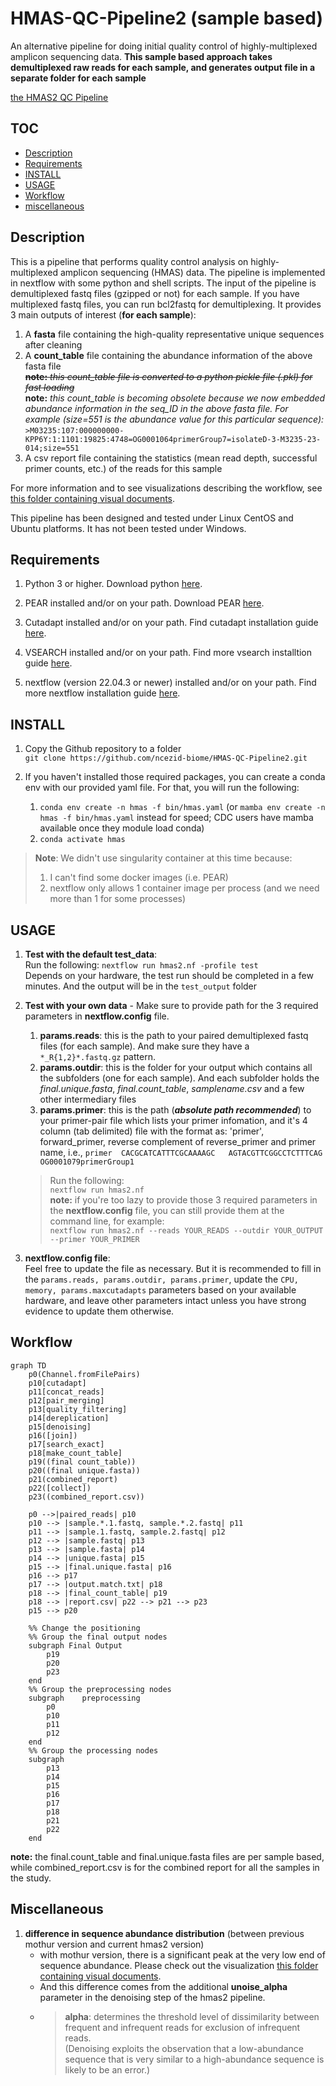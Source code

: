 # HMAS-QC-Pipeline2 (sample based)

An alternative pipeline for doing initial quality control of highly-multiplexed amplicon sequencing data. **This sample based approach takes demultiplexed raw reads for each sample, and generates output file in a separate folder for each sample**

 [the HMAS2 QC Pipeline](https://github.com/ncezid-biome/HMAS-QC-Pipeline2/tree/main)

## TOC
* [Description](#description)
* [Requirements](#requirements)
* [INSTALL](#install)
* [USAGE](#usage)
* [Workflow](#workflow)  
* [miscellaneous](#miscellaneous)  

## Description

This is a pipeline that performs quality control analysis on highly-multiplexed amplicon sequencing (HMAS) data.
The pipeline is implemented in nextflow with some python and shell scripts. The input of the pipeline is demultiplexed fastq files (gzipped or not) for each sample. If you have multiplexed fastq files, you can run bcl2fastq for demultiplexing. 
It provides 3 main outputs of interest (**for each sample**): 

1. A **fasta** file containing the high-quality representative unique sequences after cleaning
2. A **count_table** file containing the abundance information of the above fasta file   
~~**note:** _this count_table file is converted to a python pickle file (.pkl) for fast loading_~~  
**note:** _this count_table is becoming obsolete because we now embedded abundance information  in the seq_ID in the above fasta file. For example (size=551 is the abundance value for this particular sequence):_    
`>M03235:107:000000000-KPP6Y:1:1101:19825:4748=OG0001064primerGroup7=isolateD-3-M3235-23-014;size=551`  
3. A csv report file containing the statistics (mean read depth, successful primer counts, etc.) of the reads for this sample

For more information and to see visualizations describing the workflow, see [this folder containing visual documents](https://github.com/ncezid-biome/HMAS-QC-Pipeline2/tree/main/documents).

This pipeline has been designed and tested under Linux CentOS and Ubuntu platforms.  It has not been tested under Windows.

## Requirements

1. Python 3 or higher. Download python [here](https://www.python.org/downloads/). 


2. PEAR installed and/or on your path. Download PEAR [here](https://www.h-its.org/downloads/pear-academic/).


3. Cutadapt installed and/or on your path. Find cutadapt installation guide [here](https://cutadapt.readthedocs.io/en/stable/installation.html).

4. VSEARCH installed and/or on your path. Find more vsearch installtion guide [here](https://github.com/torognes/vsearch).

5. nextflow (version 22.04.3  or newer) installed and/or on your path. Find more nextflow installation guide [here](https://www.nextflow.io/docs/latest/getstarted.html).

## INSTALL


1. Copy the Github repository to a folder  
`git clone https://github.com/ncezid-biome/HMAS-QC-Pipeline2.git`   

2.  If you haven't installed those required packages, you can create a conda env with our provided yaml file. For that, you will run the following:   
    1. `conda env create -n hmas -f bin/hmas.yaml` (or `mamba env create -n hmas -f bin/hmas.yaml` instead for speed; CDC users have mamba available once they module load conda)   
    2.  `conda activate hmas`  
>**Note**: We didn't use singularity container at this time because:  
> 1. I can't find some docker images (i.e. PEAR)
> 2. nextflow only allows 1 container image per process (and we need more than 1 for some processes)  




## USAGE

 1. **Test with the default test_data**:  
 Run the following: `nextflow run hmas2.nf -profile test`  
 Depends on your hardware, the test run should be completed in a few minutes. And the output will be in the `test_output` folder  

2. **Test with your own data** - Make sure to provide path for the 3 required parameters in **nextflow.config** file.    

    1.  **params.reads**: this is the path to your paired demultiplexed fastq files (for each sample). And make sure they have a `*_R{1,2}*.fastq.gz` pattern.  
    2.  **params.outdir**: this is the folder for your output which contains all the subfolders (one for each sample). And each subfolder holds the _final.unique.fasta_, _final.count_table_, _samplename.csv_ and a few other intermediary files  
    3.  **params.primer**: this is the path (***absolute path recommended***) to your primer-pair file which lists your primer infomation, and it's 4 column (tab delimited) file with the format as: 'primer', forward_primer, reverse complement of reverse_primer and primer name, i.e.,  `primer  CACGCATCATTTCGCAAAAGC   AGTACGTTCGGCCTCTTTCAG   OG0001079primerGroup1`   

   >  Run the following:  
`nextflow run hmas2.nf`    
**note:** if you're too lazy to provide those 3 required parameters in the **nextflow.config** file, you can still provide them at the command line, for example:  
 `nextflow run hmas2.nf --reads YOUR_READS --outdir YOUR_OUTPUT --primer YOUR_PRIMER`  

3. **nextflow.config file**:  
Feel free to update the file as necessary. But it is recommended to fill in the `params.reads, params.outdir, params.primer`, update the `CPU, memory, params.maxcutadapts` parameters based on your available hardware, and leave other parameters intact unless you have strong evidence to update them otherwise.

   

## Workflow 

```mermaid
graph TD
    p0(Channel.fromFilePairs)
    p10[cutadapt]
    p11[concat_reads]
    p12[pair_merging]
    p13[quality_filtering]
    p14[dereplication]
    p15[denoising]
    p16([join])
    p17[search_exact]
    p18[make_count_table]
    p19((final count_table))
    p20((final unique.fasta))
    p21(combined_report)
    p22([collect])
    p23((combined_report.csv))

    p0 -->|paired_reads| p10
    p10 --> |sample.*.1.fastq, sample.*.2.fastq| p11
    p11 --> |sample.1.fastq, sample.2.fastq| p12
    p12 --> |sample.fastq| p13
    p13 --> |sample.fasta| p14
    p14 --> |unique.fasta| p15
    p15 --> |final.unique.fasta| p16
    p16 --> p17
    p17 --> |output.match.txt| p18
    p18 --> |final_count_table| p19
    p18 --> |report.csv| p22 --> p21 --> p23
    p15 --> p20

    %% Change the positioning
    %% Group the final output nodes
    subgraph Final Output 
        p19
        p20
        p23
    end
    %% Group the preprocessing nodes
    subgraph    preprocessing
        p0
        p10
        p11
        p12
    end
    %% Group the processing nodes
    subgraph          
        p13
        p14
        p15
        p16
        p17
        p18
        p21
        p22
    end

```  
**note:** the final.count_table and final.unique.fasta files are per sample based, while combined_report.csv is for the combined report for all the samples in the study.  

## Miscellaneous 

1.  **difference in sequence abundance distribution** (between previous mothur version and current hmas2 version)   
    - with mothur version, there is a significant peak at the very low end of sequence abundance. Please check out the visualization [this folder containing visual documents](https://github.com/ncezid-biome/HMAS-QC-Pipeline2/tree/sample_base/documents).    
    - And this difference comes from the additional **unoise_alpha** parameter in the denoising step of the hmas2 pipeline. 
    - > **alpha**: determines the threshold level of dissimilarity between frequent and infrequent reads for exclusion of infrequent reads.  
    (Denoising exploits the observation that a low-abundance sequence that is very similar to a 
high-abundance sequence is likely to be an error.)